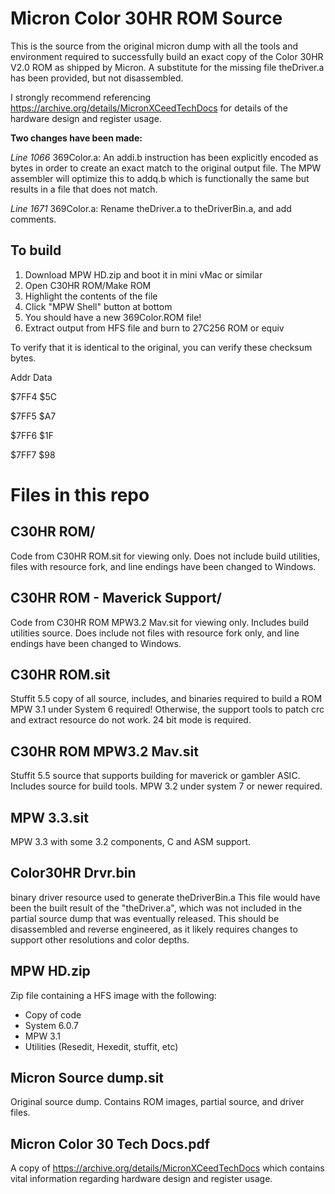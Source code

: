 # Micron Color 30HR ROM Source
This is the source from the original micron dump with all the tools and environment required to successfully build an exact copy of the Color 30HR V2.0 ROM as shipped by Micron. A substitute for the missing file theDriver.a has been provided, but not disassembled.

I strongly recommend referencing https://archive.org/details/MicronXCeedTechDocs for details of the hardware design and register usage.

**Two changes have been made:**

*Line 1066* 369Color.a: An addi.b instruction has been explicitly encoded as bytes in order to create an exact match to the original output file. The MPW assembler will optimize this to addq.b which is functionally the same but results in a file that does not match. 

*Line 1671* 369Color.a: Rename theDriver.a to theDriverBin.a, and add comments.

## To build
1) Download MPW HD.zip and boot it in mini vMac or similar
2) Open C30HR ROM/Make ROM
3) Highlight the contents of the file
4) Click "MPW Shell" button at bottom
5) You should have a new 369Color.ROM file!
6) Extract output from HFS file and burn to 27C256 ROM or equiv

To verify that it is identical to the original, you can verify these checksum bytes.

Addr   Data

$7FF4  $5C

$7FF5  $A7

$7FF6  $1F

$7FF7  $98

# Files in this repo

## C30HR ROM/
Code from C30HR ROM.sit for viewing only. Does not include build utilities, files with resource fork, and line endings have been changed to Windows.

## C30HR ROM - Maverick Support/
Code from C30HR ROM MPW3.2 Mav.sit for viewing only. Includes build utilities source. Does include not files with resource fork only, and line endings have been changed to Windows.

## C30HR ROM.sit
Stuffit 5.5 copy of all source, includes, and binaries required to build a ROM
MPW 3.1 under System 6 required! Otherwise, the support tools to patch crc and extract resource do not work. 24 bit mode is required.

## C30HR ROM MPW3.2 Mav.sit
Stuffit 5.5 source that supports building for maverick or gambler ASIC. Includes source for build tools.
MPW 3.2 under system 7 or newer required.

## MPW 3.3.sit
MPW 3.3 with some 3.2 components, C and ASM support. 

## Color30HR Drvr.bin
binary driver resource used to generate theDriverBin.a
This file would have been the built result of the "theDriver.a", which was not included in the partial source dump that was eventually released. This should be disassembled and reverse engineered, as it likely requires changes to support other resolutions and color depths.

## MPW HD.zip
Zip file containing a HFS image with the following:
* Copy of code
* System 6.0.7
* MPW 3.1
* Utilities (Resedit, Hexedit, stuffit, etc)

## Micron Source dump.sit
Original source dump. Contains ROM images, partial source, and driver files.

## Micron Color 30 Tech Docs.pdf
A copy of https://archive.org/details/MicronXCeedTechDocs which contains vital information regarding hardware design and register usage.
